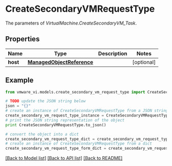 # CreateSecondaryVMRequestType

The parameters of *VirtualMachine.CreateSecondaryVM_Task*. 

## Properties
Name | Type | Description | Notes
------------ | ------------- | ------------- | -------------
**host** | [**ManagedObjectReference**](ManagedObjectReference.md) |  | [optional] 

## Example

```python
from vmware_vi.models.create_secondary_vm_request_type import CreateSecondaryVMRequestType

# TODO update the JSON string below
json = "{}"
# create an instance of CreateSecondaryVMRequestType from a JSON string
create_secondary_vm_request_type_instance = CreateSecondaryVMRequestType.from_json(json)
# print the JSON string representation of the object
print CreateSecondaryVMRequestType.to_json()

# convert the object into a dict
create_secondary_vm_request_type_dict = create_secondary_vm_request_type_instance.to_dict()
# create an instance of CreateSecondaryVMRequestType from a dict
create_secondary_vm_request_type_form_dict = create_secondary_vm_request_type.from_dict(create_secondary_vm_request_type_dict)
```
[[Back to Model list]](../README.md#documentation-for-models) [[Back to API list]](../README.md#documentation-for-api-endpoints) [[Back to README]](../README.md)


